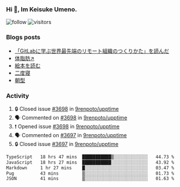 ### Hi 👋, Im Keisuke Umeno.

<!--
**9renpoto/9renpoto** is a ✨ _special_ ✨ repository because its `README.md` (this file) appears on your GitHub profile.

Here are some ideas to get you started:

- 🔭 I’m currently working on ...
- 🌱 I’m currently learning ...
- 👯 I’m looking to collaborate on ...
- 🤔 I’m looking for help with ...
- 💬 Ask me about ...
- 📫 How to reach me: ...
- 😄 Pronouns: ...
- ⚡ Fun fact: ...
-->

![follow](https://img.shields.io/github/followers/9renpoto?label=Follow&style=social)
![visitors](https://komarev.com/ghpvc/?username=9renpoto&label=Profile%20views&color=0e75b6&style=flat)

### Blogs posts

<!-- BLOG-POST-LIST:START -->
- [「GitLabに学ぶ世界最先端のリモート組織のつくりかた」を読んだ](https://9renpoto.win/entry/2024/09/10/remote_organization)
- [体脂肪↗](https://9renpoto.win/entry/2024/08/12/gaining_fat)
- [絵本を読む](https://9renpoto.win/entry/2024/07/26/picture_book)
- [二度寝](https://9renpoto.win/entry/2024/07/18/going_back_to_sleep)
- [朝型](https://9renpoto.win/entry/2024/05/29/im-an-early)
<!-- BLOG-POST-LIST:END -->

### Activity

<!--START_SECTION:activity-->
1. 🔒 Closed issue [#3698](https://github.com/9renpoto/upptime/issues/3698) in [9renpoto/upptime](https://github.com/9renpoto/upptime)
2. 🗣 Commented on [#3698](https://github.com/9renpoto/upptime/issues/3698#issuecomment-2415395902) in [9renpoto/upptime](https://github.com/9renpoto/upptime)
3. ❗ Opened issue [#3698](https://github.com/9renpoto/upptime/issues/3698) in [9renpoto/upptime](https://github.com/9renpoto/upptime)
4. 🗣 Commented on [#3697](https://github.com/9renpoto/upptime/issues/3697#issuecomment-2415351552) in [9renpoto/upptime](https://github.com/9renpoto/upptime)
5. 🔒 Closed issue [#3697](https://github.com/9renpoto/upptime/issues/3697) in [9renpoto/upptime](https://github.com/9renpoto/upptime)
<!--END_SECTION:activity-->

<!--START_SECTION:waka-->

```txt
TypeScript   18 hrs 47 mins  ███████████▒░░░░░░░░░░░░░   44.73 %
JavaScript   18 hrs 27 mins  ███████████░░░░░░░░░░░░░░   43.92 %
Markdown     1 hr 27 mins    █░░░░░░░░░░░░░░░░░░░░░░░░   03.47 %
Pug          43 mins         ▒░░░░░░░░░░░░░░░░░░░░░░░░   01.73 %
JSON         41 mins         ▒░░░░░░░░░░░░░░░░░░░░░░░░   01.63 %
```

<!--END_SECTION:waka-->
